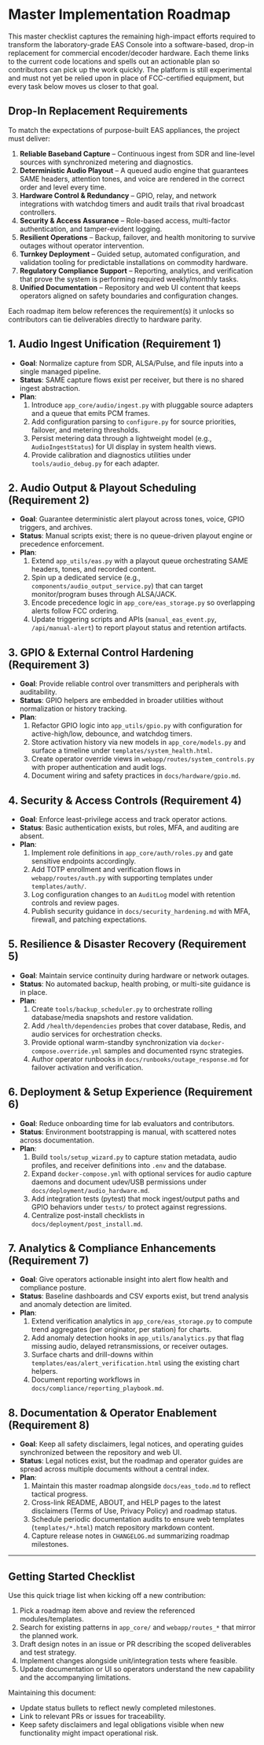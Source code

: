 # Master Implementation Roadmap

This master checklist captures the remaining high-impact efforts required to transform the laboratory-grade EAS Console into a software-based, drop-in replacement for commercial encoder/decoder hardware. Each theme links to the current code locations and spells out an actionable plan so contributors can pick up the work quickly. The platform is still experimental and must not yet be relied upon in place of FCC-certified equipment, but every task below moves us closer to that goal.

## Drop-In Replacement Requirements
To match the expectations of purpose-built EAS appliances, the project must deliver:

1. **Reliable Baseband Capture** – Continuous ingest from SDR and line-level sources with synchronized metering and diagnostics.
2. **Deterministic Audio Playout** – A queued audio engine that guarantees SAME headers, attention tones, and voice are rendered in the correct order and level every time.
3. **Hardware Control & Redundancy** – GPIO, relay, and network integrations with watchdog timers and audit trails that rival broadcast controllers.
4. **Security & Access Assurance** – Role-based access, multi-factor authentication, and tamper-evident logging.
5. **Resilient Operations** – Backup, failover, and health monitoring to survive outages without operator intervention.
6. **Turnkey Deployment** – Guided setup, automated configuration, and validation tooling for predictable installations on commodity hardware.
7. **Regulatory Compliance Support** – Reporting, analytics, and verification that prove the system is performing required weekly/monthly tasks.
8. **Unified Documentation** – Repository and web UI content that keeps operators aligned on safety boundaries and configuration changes.

Each roadmap item below references the requirement(s) it unlocks so contributors can tie deliverables directly to hardware parity.

## 1. Audio Ingest Unification (Requirement 1)
- **Goal**: Normalize capture from SDR, ALSA/Pulse, and file inputs into a single managed pipeline.
- **Status**: SAME capture flows exist per receiver, but there is no shared ingest abstraction.
- **Plan**:
  1. Introduce `app_core/audio/ingest.py` with pluggable source adapters and a queue that emits PCM frames.
  2. Add configuration parsing to `configure.py` for source priorities, failover, and metering thresholds.
  3. Persist metering data through a lightweight model (e.g., `AudioIngestStatus`) for UI display in system health views.
  4. Provide calibration and diagnostics utilities under `tools/audio_debug.py` for each adapter.

## 2. Audio Output & Playout Scheduling (Requirement 2)
- **Goal**: Guarantee deterministic alert playout across tones, voice, GPIO triggers, and archives.
- **Status**: Manual scripts exist; there is no queue-driven playout engine or precedence enforcement.
- **Plan**:
  1. Extend `app_utils/eas.py` with a playout queue orchestrating SAME headers, tones, and recorded content.
  2. Spin up a dedicated service (e.g., `components/audio_output_service.py`) that can target monitor/program buses through ALSA/JACK.
  3. Encode precedence logic in `app_core/eas_storage.py` so overlapping alerts follow FCC ordering.
  4. Update triggering scripts and APIs (`manual_eas_event.py`, `/api/manual-alert`) to report playout status and retention artifacts.

## 3. GPIO & External Control Hardening (Requirement 3)
- **Goal**: Provide reliable control over transmitters and peripherals with auditability.
- **Status**: GPIO helpers are embedded in broader utilities without normalization or history tracking.
- **Plan**:
  1. Refactor GPIO logic into `app_utils/gpio.py` with configuration for active-high/low, debounce, and watchdog timers.
  2. Store activation history via new models in `app_core/models.py` and surface a timeline under `templates/system_health.html`.
  3. Create operator override views in `webapp/routes/system_controls.py` with proper authentication and audit logs.
  4. Document wiring and safety practices in `docs/hardware/gpio.md`.

## 4. Security & Access Controls (Requirement 4)
- **Goal**: Enforce least-privilege access and track operator actions.
- **Status**: Basic authentication exists, but roles, MFA, and auditing are absent.
- **Plan**:
  1. Implement role definitions in `app_core/auth/roles.py` and gate sensitive endpoints accordingly.
  2. Add TOTP enrollment and verification flows in `webapp/routes/auth.py` with supporting templates under `templates/auth/`.
  3. Log configuration changes to an `AuditLog` model with retention controls and review pages.
  4. Publish security guidance in `docs/security_hardening.md` with MFA, firewall, and patching expectations.

## 5. Resilience & Disaster Recovery (Requirement 5)
- **Goal**: Maintain service continuity during hardware or network outages.
- **Status**: No automated backup, health probing, or multi-site guidance is in place.
- **Plan**:
  1. Create `tools/backup_scheduler.py` to orchestrate rolling database/media snapshots and restore validation.
  2. Add `/health/dependencies` probes that cover database, Redis, and audio services for orchestration checks.
  3. Provide optional warm-standby synchronization via `docker-compose.override.yml` samples and documented rsync strategies.
  4. Author operator runbooks in `docs/runbooks/outage_response.md` for failover activation and verification.

## 6. Deployment & Setup Experience (Requirement 6)
- **Goal**: Reduce onboarding time for lab evaluators and contributors.
- **Status**: Environment bootstrapping is manual, with scattered notes across documentation.
- **Plan**:
  1. Build `tools/setup_wizard.py` to capture station metadata, audio profiles, and receiver definitions into `.env` and the database.
  2. Expand `docker-compose.yml` with optional services for audio capture daemons and document udev/USB permissions under `docs/deployment/audio_hardware.md`.
  3. Add integration tests (pytest) that mock ingest/output paths and GPIO behaviors under `tests/` to protect against regressions.
  4. Centralize post-install checklists in `docs/deployment/post_install.md`.

## 7. Analytics & Compliance Enhancements (Requirement 7)
- **Goal**: Give operators actionable insight into alert flow health and compliance posture.
- **Status**: Baseline dashboards and CSV exports exist, but trend analysis and anomaly detection are limited.
- **Plan**:
  1. Extend verification analytics in `app_core/eas_storage.py` to compute trend aggregates (per originator, per station) for charts.
  2. Add anomaly detection hooks in `app_utils/analytics.py` that flag missing audio, delayed retransmissions, or receiver outages.
  3. Surface charts and drill-downs within `templates/eas/alert_verification.html` using the existing chart helpers.
  4. Document reporting workflows in `docs/compliance/reporting_playbook.md`.

## 8. Documentation & Operator Enablement (Requirement 8)
- **Goal**: Keep all safety disclaimers, legal notices, and operating guides synchronized between the repository and web UI.
- **Status**: Legal notices exist, but the roadmap and operator guides are spread across multiple documents without a central index.
- **Plan**:
  1. Maintain this master roadmap alongside `docs/eas_todo.md` to reflect tactical progress.
  2. Cross-link README, ABOUT, and HELP pages to the latest disclaimers (Terms of Use, Privacy Policy) and roadmap status.
  3. Schedule periodic documentation audits to ensure web templates (`templates/*.html`) match repository markdown content.
  4. Capture release notes in `CHANGELOG.md` summarizing roadmap milestones.

---

## Getting Started Checklist
Use this quick triage list when kicking off a new contribution:
1. Pick a roadmap item above and review the referenced modules/templates.
2. Search for existing patterns in `app_core/` and `webapp/routes_*` that mirror the planned work.
3. Draft design notes in an issue or PR describing the scoped deliverables and test strategy.
4. Implement changes alongside unit/integration tests where feasible.
5. Update documentation or UI so operators understand the new capability and the accompanying limitations.

Maintaining this document:
- Update status bullets to reflect newly completed milestones.
- Link to relevant PRs or issues for traceability.
- Keep safety disclaimers and legal obligations visible when new functionality might impact operational risk.

